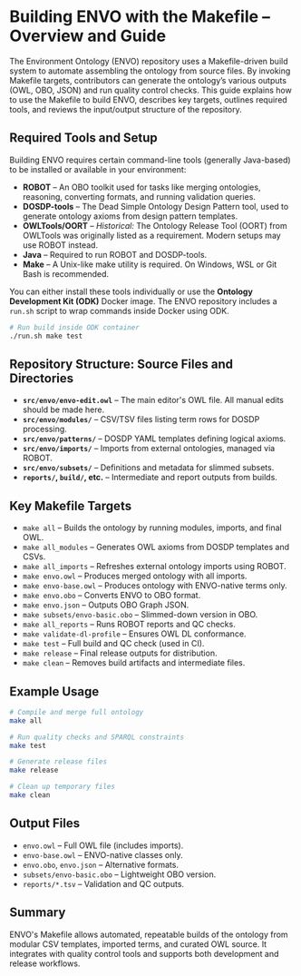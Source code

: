
# Building ENVO with the Makefile – Overview and Guide

The Environment Ontology (ENVO) repository uses a Makefile-driven build system to automate assembling the ontology from source files. By invoking Makefile targets, contributors can generate the ontology’s various outputs (OWL, OBO, JSON) and run quality control checks. This guide explains how to use the Makefile to build ENVO, describes key targets, outlines required tools, and reviews the input/output structure of the repository.

## Required Tools and Setup

Building ENVO requires certain command-line tools (generally Java-based) to be installed or available in your environment:

- **ROBOT** – An OBO toolkit used for tasks like merging ontologies, reasoning, converting formats, and running validation queries.
- **DOSDP-tools** – The Dead Simple Ontology Design Pattern tool, used to generate ontology axioms from design pattern templates.
- **OWLTools/OORT** – *Historical:* The Ontology Release Tool (OORT) from OWLTools was originally listed as a requirement. Modern setups may use ROBOT instead.
- **Java** – Required to run ROBOT and DOSDP-tools.
- **Make** – A Unix-like make utility is required. On Windows, WSL or Git Bash is recommended.

You can either install these tools individually or use the **Ontology Development Kit (ODK)** Docker image. The ENVO repository includes a `run.sh` script to wrap commands inside Docker using ODK.

```bash
# Run build inside ODK container
./run.sh make test
```

## Repository Structure: Source Files and Directories

- **`src/envo/envo-edit.owl`** – The main editor's OWL file. All manual edits should be made here.
- **`src/envo/modules/`** – CSV/TSV files listing term rows for DOSDP processing.
- **`src/envo/patterns/`** – DOSDP YAML templates defining logical axioms.
- **`src/envo/imports/`** – Imports from external ontologies, managed via ROBOT.
- **`src/envo/subsets/`** – Definitions and metadata for slimmed subsets.
- **`reports/`, `build/`, etc.** – Intermediate and report outputs from builds.

## Key Makefile Targets

- `make all` – Builds the ontology by running modules, imports, and final OWL.
- `make all_modules` – Generates OWL axioms from DOSDP templates and CSVs.
- `make all_imports` – Refreshes external ontology imports using ROBOT.
- `make envo.owl` – Produces merged ontology with all imports.
- `make envo-base.owl` – Produces ontology with ENVO-native terms only.
- `make envo.obo` – Converts ENVO to OBO format.
- `make envo.json` – Outputs OBO Graph JSON.
- `make subsets/envo-basic.obo` – Slimmed-down version in OBO.
- `make all_reports` – Runs ROBOT reports and QC checks.
- `make validate-dl-profile` – Ensures OWL DL conformance.
- `make test` – Full build and QC check (used in CI).
- `make release` – Final release outputs for distribution.
- `make clean` – Removes build artifacts and intermediate files.

## Example Usage

```bash
# Compile and merge full ontology
make all

# Run quality checks and SPARQL constraints
make test

# Generate release files
make release

# Clean up temporary files
make clean
```

## Output Files

- `envo.owl` – Full OWL file (includes imports).
- `envo-base.owl` – ENVO-native classes only.
- `envo.obo`, `envo.json` – Alternative formats.
- `subsets/envo-basic.obo` – Lightweight OBO version.
- `reports/*.tsv` – Validation and QC outputs.

## Summary

ENVO's Makefile allows automated, repeatable builds of the ontology from modular CSV templates, imported terms, and curated OWL source. It integrates with quality control tools and supports both development and release workflows.
